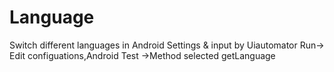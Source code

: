 # Language
Switch different languages in Android Settings & input by Uiautomator
Run-> Edit configuations,Android Test ->Method selected getLanguage
